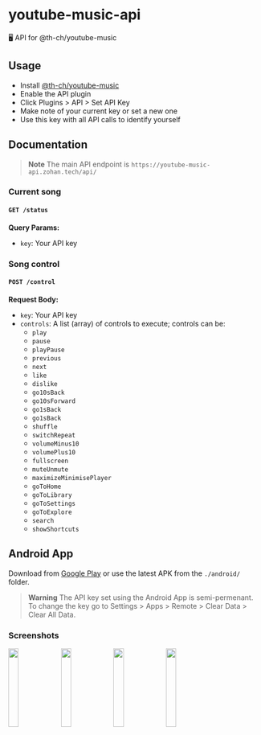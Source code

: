 # youtube-music-api
🖥️ API for @th-ch/youtube-music

## Usage
- Install [@th-ch/youtube-music](https://github.com/th-ch/youtube-music)
- Enable the API plugin
- Click Plugins > API > Set API Key
- Make note of your current key or set a new one
- Use this key with all API calls to identify yourself

## Documentation
> **Note**
> The main API endpoint is `https://youtube-music-api.zohan.tech/api/`

### Current song
#### `GET /status`

**Query Params:**
- `key`: Your API key

### Song control
#### `POST /control`

**Request Body:**
- `key`: Your API key
- `controls`: A list (array) of controls to execute; controls can be:
    - `play`
    - `pause`
    - `playPause`
    - `previous`
    - `next`
    - `like`
    - `dislike`
    - `go10sBack`
    - `go10sForward`
    - `go1sBack`
    - `go1sBack`
    - `shuffle`
    - `switchRepeat`
    - `volumeMinus10`
    - `volumePlus10`
    - `fullscreen`
    - `muteUnmute`
    - `maximizeMinimisePlayer`
    - `goToHome`
    - `goToLibrary`
    - `goToSettings`
    - `goToExplore`
    - `search`
    - `showShortcuts`

## Android App
Download from [Google Play]() or use the latest APK from the `./android/` folder.

> **Warning**
> The API key set using the Android App is semi-permenant. To change the key go to Settings > Apps > Remote > Clear Data > Clear All Data.

### Screenshots
<p align="left">
<img src="https://user-images.githubusercontent.com/62234360/229007209-165dbce0-d133-499c-9f82-c17efd3531b2.png" width="20%">
<img src="https://user-images.githubusercontent.com/62234360/229007231-64b8781e-f3b2-45cc-8c88-ff45d7c2f2bc.png" width="20%">
<img src="https://user-images.githubusercontent.com/62234360/229007272-d3bb0595-6e33-40c5-9f75-6b4dbb06e18c.png" width="20%">
<img src="https://user-images.githubusercontent.com/62234360/229007948-29806e26-4e01-4844-8d51-bd70e40876d3.png" width="20%">
</p>
